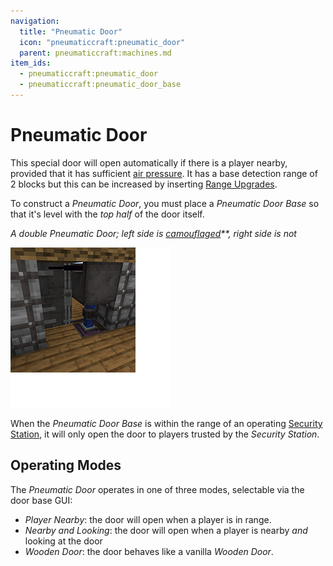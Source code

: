 ```yaml
---
navigation:
  title: "Pneumatic Door"
  icon: "pneumaticcraft:pneumatic_door"
  parent: pneumaticcraft:machines.md
item_ids:
  - pneumaticcraft:pneumatic_door
  - pneumaticcraft:pneumatic_door_base
---
```


# Pneumatic Door

This special door will open automatically if there is a player nearby, provided that it has sufficient [air pressure](../pressure.md). It has a base detection range of 2 blocks but this can be increased by inserting [Range Upgrades](../upgrades.md#range).

To construct a *Pneumatic Door*, you must place a *Pneumatic Door Base* so that it's level with the *top half* of the door itself.

*A double Pneumatic Door; left side is [camouflaged](../camo_applicator.md)**, right side is not*

![](pneumatic_door.png)

<ItemImage id="pneumaticcraft:security_station" />

When the *Pneumatic Door Base* is within the range of an operating [Security Station](./security_station.md), it will only open the door to players trusted by the *Security Station*.

## Operating Modes

The *Pneumatic Door* operates in one of three modes, selectable via the door base GUI:
- *Player Nearby*: the door will open when a player is in range.
- *Nearby and Looking*: the door will open when a player is nearby *and* looking at the door
- *Wooden Door*: the door behaves like a vanilla *Wooden Door*.



<Recipe id="pneumaticcraft:pneumatic_door" />

<Recipe id="pneumaticcraft:pneumatic_door_base" />

